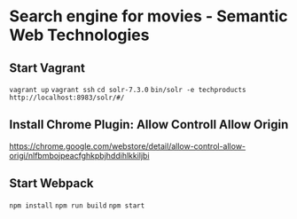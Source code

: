 # Search engine for movies - Semantic Web Technologies

## Start Vagrant

```vagrant up```
```vagrant ssh```
```cd solr-7.3.0```
```bin/solr -e techproducts```
```http://localhost:8983/solr/#/ ```

## Install Chrome Plugin: Allow Controll Allow Origin

https://chrome.google.com/webstore/detail/allow-control-allow-origi/nlfbmbojpeacfghkpbjhddihlkkiljbi

## Start Webpack

```npm install```
```npm run build```
```npm start```
